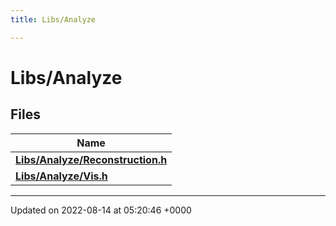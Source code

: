 ```yaml
---
title: Libs/Analyze

---
```


# Libs/Analyze



## Files

| Name           |
| -------------- |
| **[Libs/Analyze/Reconstruction.h](../Files/Reconstruction_8h.md#file-reconstruction.h)**  |
| **[Libs/Analyze/Vis.h](../Files/Vis_8h.md#file-vis.h)**  |






-------------------------------

Updated on 2022-08-14 at 05:20:46 +0000
